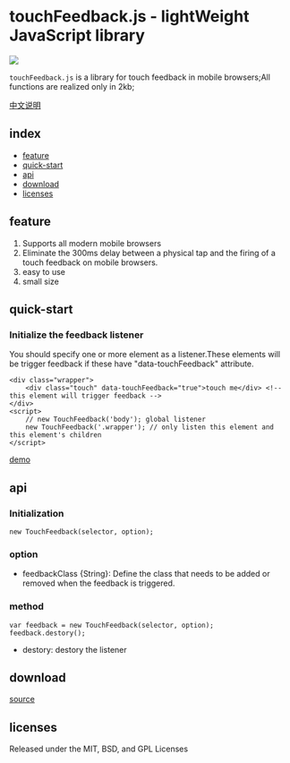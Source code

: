 # touchFeedback.js - lightWeight JavaScript library

![](http://0d077ef9e74d8.cdn.sohucs.com/pWc9ydG_gif)

``touchFeedback.js`` is a library for touch feedback in 
mobile browsers;All functions are realized only in 2kb;

[中文说明](https://github.com/backToNature/touchFeedback/blob/master/doc/zh-cn.md)

## index

* [feature](#feature)
* [quick-start](#quick-start)
* [api](#api)
* [download](#download)
* [licenses](#licenses)

## feature

1. Supports all modern mobile browsers
2. Eliminate the 300ms delay between a physical tap and the firing of a touch feedback on mobile browsers.
3. easy to use
4. small size

## quick-start

### Initialize the feedback listener

You should specify one or more element as a listener.These elements will be trigger feedback if these have "data-touchFeedback" attribute.

	<div class="wrapper">
        <div class="touch" data-touchFeedback="true">touch me</div> <!-- this element will trigger feedback -->
    </div>
	<script>
		// new TouchFeedback('body'); global listener
		new TouchFeedback('.wrapper'); // only listen this element and this element's children
	</script>

[demo](http://www.dearhaoge.com/touchFeedback/demo/basic.html)


## api

### Initialization

	new TouchFeedback(selector, option);

### option

* feedbackClass {String}: Define the class that needs to be added or removed when the feedback is triggered.

### method

	var feedback = new TouchFeedback(selector, option);
	feedback.destory();

* destory: destory the listener

## download

[source](http://www.dearhaoge.com/touchFeedback/src/touchFeedback.js)

## licenses

Released under the MIT, BSD, and GPL Licenses


	




